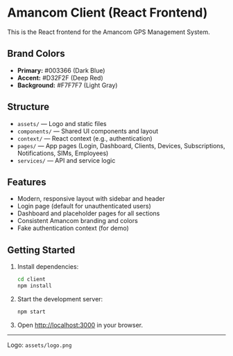 # Amancom Client (React Frontend)

This is the React frontend for the Amancom GPS Management System.

## Brand Colors
- **Primary:** #003366 (Dark Blue)
- **Accent:** #D32F2F (Deep Red)
- **Background:** #F7F7F7 (Light Gray)

## Structure
- `assets/` — Logo and static files
- `components/` — Shared UI components and layout
- `context/` — React context (e.g., authentication)
- `pages/` — App pages (Login, Dashboard, Clients, Devices, Subscriptions, Notifications, SIMs, Employees)
- `services/` — API and service logic

## Features
- Modern, responsive layout with sidebar and header
- Login page (default for unauthenticated users)
- Dashboard and placeholder pages for all sections
- Consistent Amancom branding and colors
- Fake authentication context (for demo)

## Getting Started
1. Install dependencies:
   ```bash
   cd client
   npm install
   ```
2. Start the development server:
   ```bash
   npm start
   ```
3. Open [http://localhost:3000](http://localhost:3000) in your browser.

---
Logo: `assets/logo.png` 